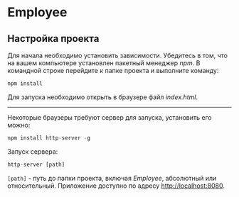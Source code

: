 Employee
=====================
Настройка проекта
---------------------

Для начала необходимо установить зависимости. Убедитесь в том, что на вашем компьютере установлен пакетный менеджер _npm_.
В командной строке перейдите к папке проекта и выполните команду:
````php
npm install
````
Для запуска необходимо открыть в браузере  файл _index.html_.
***
Некоторые браузеры требуют сервер для запуска, установить его можно:
````php
npm install http-server -g
````
Запуск сервера:
````php
http-server [path]
````
`[path]` - путь до папки проекта, включая _Employee_, абсолютный или относительный.
Приложение доступно по адресу <http://localhost:8080>.


